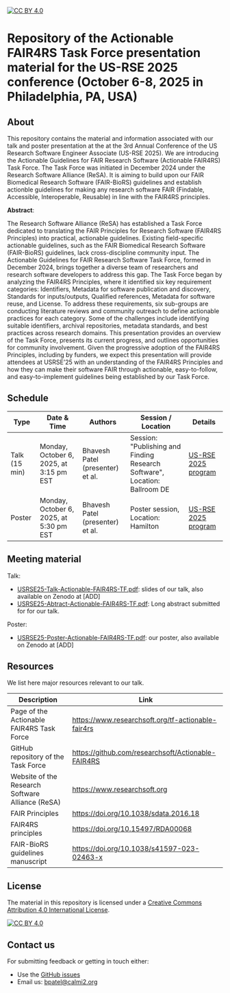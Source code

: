 [![CC BY 4.0][cc-by-shield]][cc-by]

[cc-by]: http://creativecommons.org/licenses/by/4.0/
[cc-by-shield]: https://img.shields.io/badge/License-CC%20BY%204.0-lightgrey.svg
[cc-by-image]: https://i.creativecommons.org/l/by/4.0/88x31.png

# Repository of the Actionable FAIR4RS Task Force presentation material for the US-RSE 2025 conference (October 6-8, 2025 in Philadelphia, PA, USA)

## About

This repository contains the material and information associated with our talk and poster presentation at the at the 3rd Annual Conference of the US Research Software Engineer Associate (US-RSE 2025). We are introducing the Actionable Guidelines for FAIR Research Software (Actionable FAIR4RS) Task Force. The Task Force was initiated in December 2024 under the Research Software Alliance (ReSA). It is aiming to build upon our FAIR Biomedical Research Software (FAIR-BioRS) guidelines and establish actionble guidelines for making any research software FAIR (Findable, Accessible, Interoperable, Reusable) in line with the FAIR4RS principles.

**Abstract**: 

The Research Software Alliance (ReSA) has established a Task Force dedicated to translating the FAIR Principles for Research Software (FAIR4RS Principles) into practical, actionable guidelines. Existing field-specific actionable guidelines, such as the FAIR Biomedical Research Software (FAIR-BioRS) guidelines, lack cross-discipline community input. The Actionable Guidelines for FAIR Research Software Task Force, formed in December 2024, brings together a diverse team of researchers and research software developers to address this gap. The Task Force began by analyzing the FAIR4RS Principles, where it identified six key requirement categories: Identifiers, Metadata for software publication and discovery, Standards for inputs/outputs, Qualified references, Metadata for software reuse, and License. To address these requirements, six sub-groups are conducting literature reviews and community outreach to define actionable practices for each category. Some of the challenges include identifying suitable identifiers, archival repositories, metadata standards, and best practices across research domains. This presentation provides an overview of the Task Force, presents its current progress, and outlines opportunities for community involvement. Given the progressive adoption of the FAIR4RS Principles, including by funders, we expect this presentation will provide attendees at USRSE’25 with an understanding of the FAIR4RS Principles and how they can make their software FAIR through actionable, easy-to-follow, and easy-to-implement guidelines being established by our Task Force.
 


## Schedule

| Type            | Date & Time             | Authors                          | Session / Location                                              | Details |
| --------------- | -----------------|--------------------------------- |------------------------------------------------------ |------------------- |
| Talk (15 min)   |  Monday, October 6, 2025, at 3:15 pm EST | Bhavesh Patel (presenter) et al.| Session: "Publishing and Finding Research Software", Location: Ballroom DE | [US-RSE 2025 program](https://us-rse.org/usrse25/program/program_alt/) |
| Poster   |  Monday, October 6, 2025, at 5:30 pm EST | Bhavesh Patel (presenter) et al.| Poster session, Location: Hamilton | [US-RSE 2025 program](https://us-rse.org/usrse25/program/program_alt/) |


## Meeting material

Talk:
- [USRSE25-Talk-Actionable-FAIR4RS-TF.pdf](USRSE25-Talk-Actionable-FAIR4RS-TF.pdf): slides of our talk, also available on Zenodo at [ADD] 
- [USRSE25-Abtract-Actionable-FAIR4RS-TF.pdf](USRSE25-Abtract-Actionable-FAIR4RS-TF.pdf): Long abstract submitted for for our talk.

Poster:
- [USRSE25-Poster-Actionable-FAIR4RS-TF.pdf](USRSE25-Talk-Actionable-FAIR4RS-TF.pdf): our poster, also available on Zenodo at [ADD] 

## Resources

We list here major resources relevant to our talk.

| Description                                         | Link                                                              |
| --------------------------------------------------  | ----------------------------------------------------------------- |
| Page of the Actionable FAIR4RS Task Force           | https://www.researchsoft.org/tf-actionable-fair4rs |
| GitHub repository of the Task Force                 | https://github.com/researchsoft/Actionable-FAIR4RS |
| Website of the Research Software Alliance (ReSA)    | https://www.researchsoft.org |
| FAIR Principles                                     | https://doi.org/10.1038/sdata.2016.18
| FAIR4RS principles                                  | https://doi.org/10.15497/RDA00068 |
| FAIR-BioRS guidelines manuscript                    | https://doi.org/10.1038/s41597-023-02463-x |

## License
The material in this repository is licensed under a
[Creative Commons Attribution 4.0 International License][cc-by].

[![CC BY 4.0][cc-by-image]][cc-by]

## Contact us
For submitting feedback or getting in touch either:
- Use the [GitHub issues](https://github.com/fairdataihub/actionableFAIR4RS-USRSE-2025/issues) 
- Email us: bpatel@calmi2.org

